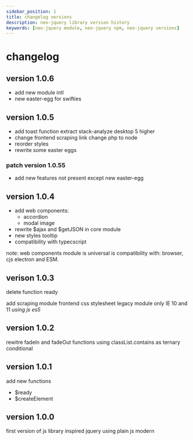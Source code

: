 ```yaml
---
sidebar_position: 1
title: changelog versions
description: neo-jquery library version history
keywords: [neo-jquery module, neo-jquery npm, neo-jquery versions]
---
```


# changelog

## version 1.0.6
- add new module intl
- new easter-egg for swifties

## version 1.0.5
- add toast function extract stack-analyze desktop 5 higher
- change frontend scraping link change php to node
- reorder styles
- rewrite some easter eggs
### patch version 1.0.55
- add new features not present except new easter-egg

## version 1.0.4
- add web components:
  - accordion
  - modal image
- rewrite $ajax and $getJSON in core module
- new styles tooltip
- compatibility with typecscript

note: web components module is universal is compatibility with: browser, cjs electron and ESM.

## verison 1.0.3

delete function ready

add scraping module frontend
css stylesheet
legacy module only IE 10 and 11 *using js es5*

## version 1.0.2

rewitre fadeIn and fadeOut functions using classList.contains as ternary conditional

## version 1.0.1

add new functions 
 - $ready
 - $createElement

## version 1.0.0

first version of js library inspired jquery using plain js modern